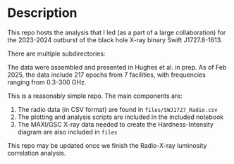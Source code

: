 # Description

This repo hosts the analysis that I led (as a part of a large collaboration) for the 2023-2024 outburst of the black hole X-ray binary Swift J1727.8-1613.

There are multiple subdirectories:



The data were assembled and presented in Hughes et al. in prep. As of Feb 2025, the data include 217 epochs from 7 facilities, with frequencies ranging from 0.3-300 GHz. 

This is a reasonably simple repo. The main components are: 

1. The radio data (in CSV format) are found in `files/SWJ1727_Radio.csv`
2. The plotting and analysis scripts are included in the included notebook
3. The MAXI/GSC X-ray data needed to create the Hardness-Intensity diagram are also included in `files`


This repo may be updated once we finish the Radio-X-ray luminosity correlation analysis. 
